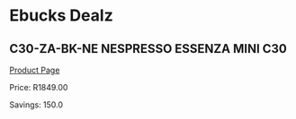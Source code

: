 
# Ebucks Dealz
## C30-ZA-BK-NE NESPRESSO ESSENZA MINI C30
[Product Page](https://www.ebucks.com/web/shop/productSelected.do?prodId=1158947627&catId=704984897)

Price: R1849.00

Savings: 150.0


	